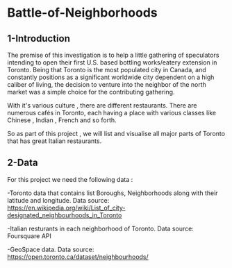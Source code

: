 # Battle-of-Neighborhoods

## 1-Introduction

The premise of this investigation is to help a little gathering of speculators intending to open their first U.S. based bottling works/eatery extension in Toronto. Being that Toronto is the most populated city in Canada, and constantly positions as a significant worldwide city dependent on a high caliber of living, the decision to venture into the neighbor of the north market was a simple choice for the contributing gathering.

With it's various culture , there are different restaurants. There are numerous cafés in Toronto, each having a place with various classes like Chinese , Indian , French and so forth.

So as part of this project , we will list and visualise all major parts of Toronto that has great Italian restaurants.

## 2-Data

For this project we need the following data :

-Toronto data that contains list Boroughs, Neighborhoods along with their latitude and longitude. Data source:
https://en.wikipedia.org/wiki/List_of_city-designated_neighbourhoods_in_Toronto

-Italian resturants in each neighborhood of Toronto. Data source:
Foursquare API

-GeoSpace data. Data source:
https://open.toronto.ca/dataset/neighbourhoods/
